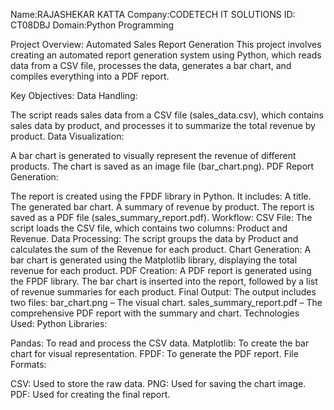 Name:RAJASHEKAR KATTA Company:CODETECH IT SOLUTIONS ID: CT08DBJ Domain:Python Programming

Project Overview: Automated Sales Report Generation
This project involves creating an automated report generation system using Python, which reads data from a CSV file, processes the data, generates a bar chart, and compiles everything into a PDF report.

Key Objectives:
Data Handling:

The script reads sales data from a CSV file (sales_data.csv), which contains sales data by product, and processes it to summarize the total revenue by product.
Data Visualization:

A bar chart is generated to visually represent the revenue of different products. The chart is saved as an image file (bar_chart.png).
PDF Report Generation:

The report is created using the FPDF library in Python. It includes:
A title.
The generated bar chart.
A summary of revenue by product.
The report is saved as a PDF file (sales_summary_report.pdf).
Workflow:
CSV File: The script loads the CSV file, which contains two columns: Product and Revenue.
Data Processing:
The script groups the data by Product and calculates the sum of the Revenue for each product.
Chart Generation:
A bar chart is generated using the Matplotlib library, displaying the total revenue for each product.
PDF Creation:
A PDF report is generated using the FPDF library. The bar chart is inserted into the report, followed by a list of revenue summaries for each product.
Final Output:
The output includes two files:
bar_chart.png – The visual chart.
sales_summary_report.pdf – The comprehensive PDF report with the summary and chart.
Technologies Used:
Python Libraries:

Pandas: To read and process the CSV data.
Matplotlib: To create the bar chart for visual representation.
FPDF: To generate the PDF report.
File Formats:

CSV: Used to store the raw data.
PNG: Used for saving the chart image.
PDF: Used for creating the final report.
